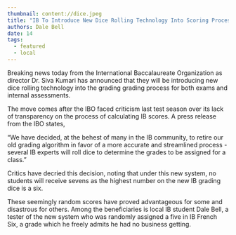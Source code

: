 ```yaml
---
thumbnail: content://dice.jpeg
title: "IB To Introduce New Dice Rolling Technology Into Scoring Process"
authors: Dale Bell
date: 14
tags:
  - featured
  - local
---
```


Breaking news today from the International Baccalaureate Organization as director Dr. Siva Kumari has announced that they will be introducing new dice rolling technology into the grading grading process for both exams and internal assessments.

The move comes after the IBO faced criticism last test season over its lack of transparency on the process of calculating IB scores. A press release from the IBO states,

“We have decided, at the behest of many in the IB community, to retire our old grading algorithm in favor of a more accurate and streamlined process - several IB experts will roll dice to determine the grades to be assigned for a class.”

Critics have decried this decision, noting that under this new system, no students will receive sevens as the highest number on the new IB grading dice is a six. 

These seemingly random scores have proved advantageous for some and disastrous for others. Among the beneficiaries is local IB student Dale Bell, a tester of the new system who was randomly assigned a five in IB French Six, a grade which he freely admits he had no business getting.

